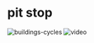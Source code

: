 # pit stop

![buildings-cycles](https://github.com/user-attachments/assets/ca39b984-e9fe-446d-a668-3655365e19e2)
![video](https://github.com/user-attachments/assets/41b18032-55f1-454a-bac1-21fbe7b204d7)
